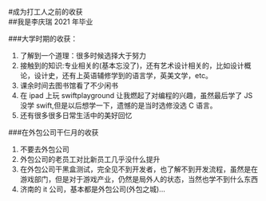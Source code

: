 #成为打工人之前的收获  
##我是李庆瑞 2021 年毕业

###大学时期的收获：

1. 了解到一个道理：很多时候选择大于努力
2. 接触到的知识:专业相关的(基本忘没了)，还有艺术设计相关的，比如设计概论，设计史，还有上英语辅修学到的语言学，英美文学，etc。
3. 课余时间去图书馆看了不少闲书
4. 在 ipad 上玩 swiftplayground 让我燃起了对编程的兴趣，虽然最后学了 JS 没学 swift,但是以后想学一下，遗憾的是当时选修没选 C 语言。
5. 还有很多很多日常生活中的美好回忆 

###在外包公司干仨月的收获
1. 不要去外包公司
2. 外包公司的老员工对比新员工几乎没什么提升
3. 在外包公司干黑盒测试，完全见不到开发者，也了解不到开发流程，虽然是在游戏部门，但是对于游戏产业，仍然是局外人的状态，当然也学不到什么东西
4. 济南的 it 公司，基本都是外包公司(外包之城)...
